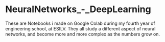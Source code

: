 # NeuralNetworks_-_DeepLearning

These are Notebooks i made on Google Colab during my fourth year of engineering school, at ESILV.
They all study a different aspect of neural networks, and become more and more complex as the numbers grow on.
